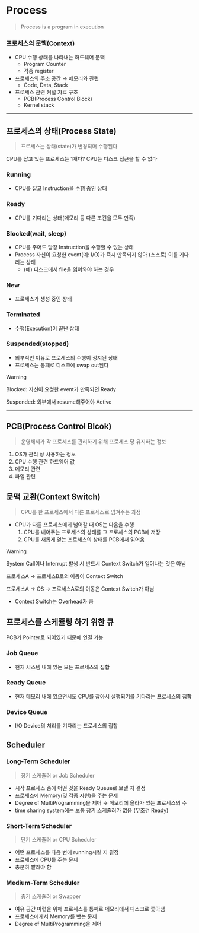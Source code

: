 # Process

> Process is a program in execution
> 

### 프로세스의 문맥(Context)

- CPU 수행 상태를 나타내는 하드웨어 문맥
    - Program Counter
    - 각종 register
- 프로세스의 주소 공간 → 메모리와 관련
    - Code, Data, Stack
- 프로세스 관련 커널 자료 구조
    - PCB(Process Control Block)
    - Kernel stack

---

## 프로세스의 상태(Process State)

> 프로세스는 상태(state)가 변경되며 수행된다
> 

CPU를 잡고 있는 프로세스는 1개다?
CPU는 디스크 접근을 할 수 없다

### Running

- CPU를 잡고 Instruction을 수행 중인 상태

### Ready

- CPU를 기다리는 상태(메모리 등 다른 조건을 모두 만족)

### Blocked(wait, sleep)

- CPU를 주어도 당장 Instruction을 수행할 수 없는 상태
- Process 자신이 요청한 event(예: I/O)가 즉시 만족되지 않아 (스스로) 이를 기다리는 상태
    - (예) 디스크에서 file을 읽어와야 하는 경우

### New

- 프로세스가 생성 중인 상태

### Terminated

- 수행(Execution)이 끝난 상태

### Suspended(stopped)

- 외부적인 이유로 프로세스의 수행이 정지된 상태
- 프로세스는 통째로 디스크에 swap out된다

<aside>

> [!WARNING]
> Blocked: 자신이 요청한 event가 만족되면 Ready
> 
> Suspended: 외부에서 resume해주어야 Active

</aside>

---

## PCB(Process Control Blcok)

> 운영체제가 각 프로세스를 관리하기 위해 프로세스 당 유지하는 정보
> 

1. OS가 관리 상 사용하는 정보
2. CPU 수행 관련 하드웨어 값
3. 메모리 관련
4. 파일 관련


## 문맥 교환(Context Switch)

> CPU를 한 프로세스에서 다른 프로세스로 넘겨주는 과정
> 
- CPU가 다른 프로세스에게 넘어갈 때 OS는 다음을 수행
    1. CPU를 내어주는 프로세스의 상태를 그 프로세스의 PCB에 저장
    2. CPU를 새롭게 얻는 프로세스의 상태를 PCB에서 읽어옴

<aside>

> [!WARNING]
> System Call이나 Interrupt 발생 시 반드시 Context Switch가 일어나는 것은 아님
> 
> 프로세스A → 프로세스B로의 이동이 Context Switch
> 
> 프로세스A → OS → 프로세스A로의 이동은 Context Switch가 아님

</aside>

- Context Switch는 Overhead가 큼


## 프로세스를 스케쥴링 하기 위한 큐

PCB가 Pointer로 되어있기 때문에 연결 가능

### Job Queue

- 현재 시스템 내에 있는 모든 프로세스의 집합

### Ready Queue

- 현재 메모리 내에 있으면서도 CPU를 잡아서 실행되기를 기다리는 프로세스의 집합

### Device Queue

- I/O Device의 처리를 기다리는 프로세스의 집합


## Scheduler

### Long-Term Scheduler

> 장기 스케쥴러 or Job Scheduler
> 
- 시작 프로세스 중에 어떤 것을 Ready Queue로 보낼 지 결정
- 프로세스에 Memory(및 각종 자원)을 주는 문제
- Degree of MultiProgramming을 제어 → 메모리에 올라가 있는 프로세스의 수
- time sharing system에는 보통 장기 스케쥴러가 없음 (무조건 Ready)

### Short-Term Scheduler

> 단기 스케쥴러 or CPU Scheduler
> 
- 어떤 프로세스를 다음 번에 running시킬 지 결정
- 프로세스에 CPU를 주는 문제
- 충분히 빨라야 함

### Medium-Term Scheduler

> 중기 스케쥴러 or Swapper
> 
- 여유 공간 마련을 위해 프로세스를 통째로 메모리에서 디스크로 쫓아냄
- 프로세스에게서 Memory를 뺏는 문제
- Degree of MultiProgramming을 제어
